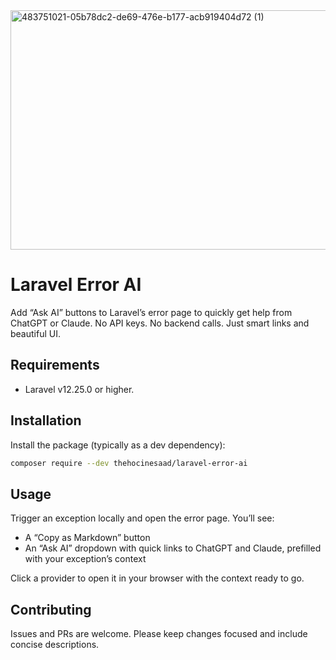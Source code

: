 <img width="935" height="383" alt="483751021-05b78dc2-de69-476e-b177-acb919404d72 (1)" src="https://github.com/user-attachments/assets/cdd445b5-c771-4e3a-91a2-100a49c72483" />

# Laravel Error AI

Add “Ask AI” buttons to Laravel’s error page to quickly get help from ChatGPT or Claude. No API keys. No backend calls. Just smart links and beautiful UI.

## Requirements

- Laravel v12.25.0 or higher.

## Installation

Install the package (typically as a dev dependency):

```bash
composer require --dev thehocinesaad/laravel-error-ai
```

## Usage

Trigger an exception locally and open the error page. You’ll see:

- A “Copy as Markdown” button
- An “Ask AI” dropdown with quick links to ChatGPT and Claude, prefilled with your exception’s context

Click a provider to open it in your browser with the context ready to go.

## Contributing

Issues and PRs are welcome. Please keep changes focused and include concise descriptions.
